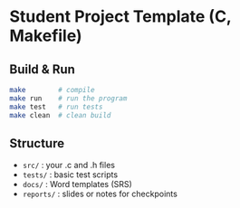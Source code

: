 # Student Project Template (C, Makefile)

## Build & Run
```bash
make        # compile
make run    # run the program
make test   # run tests
make clean  # clean build
```

## Structure
- `src/` : your .c and .h files
- `tests/` : basic test scripts
- `docs/` : Word templates (SRS)
- `reports/` : slides or notes for checkpoints

